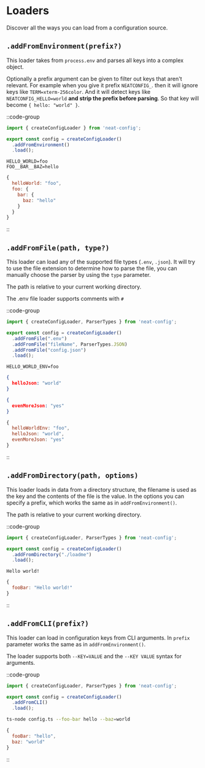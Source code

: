# Loaders
Discover all the ways you can load from a configuration source.

## `.addFromEnvironment(prefix?)`

This loader takes from `process.env` and parses all keys into a complex object.

Optionally a prefix argument can be given to filter out keys that aren't relevant. For example when you give it prefix `NEATCONFIG_`. then it will ignore keys like `TERM=xterm-256color`. And it will detect keys like `NEATCONFIG_HELLO=world` **and strip the prefix before parsing**. So that key will become `{ hello: "world" }`.

::code-group
  ```ts [config.ts]
  import { createConfigLoader } from 'neat-config';

  export const config = createConfigLoader()
    .addFromEnvironment()
    .load();
  ```

  ```env [environment]
  HELLO_WORLD=foo
  FOO__BAR__BAZ=hello
  ```

  ```js [result]
  {
    helloWorld: "foo",
    foo: {
      bar: {
        baz: "hello"
      }
    }
  }
  ```
::


## `.addFromFile(path, type?)`

This loader can load any of the supported file types (`.env`, `.json`).
It will try to use the file extension to determine how to parse the file, you can manually choose the parser by using the `type` parameter.

The path is relative to your current working directory.

The .env file loader supports comments with `#`

::code-group
  ```ts [config.ts]
  import { createConfigLoader, ParserTypes } from 'neat-config';

  export const config = createConfigLoader()
    .addFromFile(".env")
    .addFromFile("fileName", ParserTypes.JSON)
    .addFromFile("config.json")
    .load();
  ```

  ```env [.env]
  HELLO_WORLD_ENV=foo
  ```
  
  ```json [fileName]
  {
    helloJson: "world"
  }
  ```
  
  ```json [config.json]
  {
    evenMoreJson: "yes"
  }
  ```

  ```js [result]
  {
    helloWorldEnv: "foo",
    helloJson: "world",
    evenMoreJson: "yes"
  }
  ```
::


## `.addFromDirectory(path, options)`

This loader loads in data from a directory structure, the filename is used as the key and the contents of the file is the value. In the options you can specify a prefix, which works the same as in `addFromEnvironment()`.

The path is relative to your current working directory.

::code-group
  ```ts [config.ts]
  import { createConfigLoader, ParserTypes } from 'neat-config';

  export const config = createConfigLoader()
    .addFromDirectory("./loadme")
    .load();
  ```

  ```text [./loadme/FOO_BAR]
  Hello world!
  ```

  ```js [result]
  {
    fooBar: "Hello world!"
  }
  ```
::


## `.addFromCLI(prefix?)`

This loader can load in configuration keys from CLI arguments. In `prefix` parameter works the same as in `addFromEnvironment()`.

The loader supports both `--KEY=VALUE` and the `--KEY VALUE` syntax for arguments.

::code-group
  ```ts [config.ts]
  import { createConfigLoader, ParserTypes } from 'neat-config';

  export const config = createConfigLoader()
    .addFromCLI()
    .load();
  ```

  ```bash [startup script]
  ts-node config.ts --foo-bar hello --baz=world
  ```

  ```js [result]
  {
    fooBar: "hello",
    baz: "world"
  }
  ```
::

